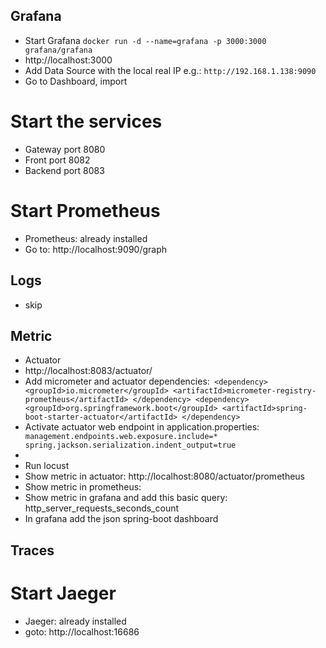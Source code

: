 ## Grafana
* Start Grafana ```docker run -d --name=grafana -p 3000:3000 grafana/grafana```
* http://localhost:3000
* Add Data Source with the local real IP e.g.: ```http://192.168.1.138:9090```
* Go to Dashboard, import

# Start the services
* Gateway port 8080
* Front port 8082
* Backend port 8083

# Start Prometheus
* Prometheus: already installed
* Go to: http://localhost:9090/graph

## Logs
* skip

## Metric
* Actuator
* http://localhost:8083/actuator/
* Add micrometer and actuator dependencies:```
        <dependency>
			<groupId>io.micrometer</groupId>
			<artifactId>micrometer-registry-prometheus</artifactId>
		</dependency>
		<dependency>
			<groupId>org.springframework.boot</groupId>
			<artifactId>spring-boot-starter-actuator</artifactId>
		</dependency>```
* Activate actuator web endpoint in application.properties: ``` management.endpoints.web.exposure.include=*
spring.jackson.serialization.indent_output=true```
* 
* Run locust
* Show metric in actuator: http://localhost:8080/actuator/prometheus
* Show metric in prometheus: 
* Show metric in grafana and add this basic query: http_server_requests_seconds_count
* In grafana add the json spring-boot dashboard

## Traces


# Start Jaeger
* Jaeger: already installed
* goto: http://localhost:16686

